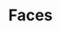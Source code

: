 ---
title: "Faces"
summary: "The Faces were an English Rock band formed in 1969 by members of the after lead singer/guitarist left that group to form . The remaining Small Faces—Ian McLagan , Ronnie Lane , and Kenney Jones —were joined by Ronnie Wood and Rod Stewart , both from the , and the new line-up was renamed the Faces."
image: "faces.jpg"
apple_music_artist_url: "https://music.apple.com/gb/artist/faces/187955"
---